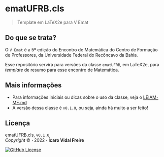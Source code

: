 # ematUFRB.cls

> Template em LaTeX2e para V Emat

## Do que se trata?

O `V Emat` é a 5º edição do Encontro de Matemática do Centro de Formação de 
Professores, da Universidade Federal do Recôncavo da Bahia.

Esse repositório servirá para versões da classe `ematUFRB`, em LaTeX2e, para 
_template_ de resumo para esse encontro de Matemática.

## Mais informações

- Para informações iniciais ou dicas sobre o uso da classe, veja o [LEIAM-ME.md](./LEIA-ME.md)
- A versão dessa classe é `v0.1.0`, ou seja, ainda há muito a ser feito!

## Licença

ematUFRB.cls, `v0.1.0` <br>
_Copyright_ :copyright: **⋅** 2022 **⋅** **Ícaro Vidal Freire** <br>

<a href="https://github.com/icaro-freire/ematUFRB/blob/main/LICENSE">
  <img alt="GitHub License" align="center" src="https://img.shields.io/github/license/icaro-freire/ematUFRB">
</a>
